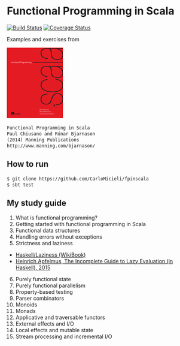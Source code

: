 # Functional Programming in Scala

[![Build Status](https://travis-ci.org/CarloMicieli/fpinscala.svg)](https://travis-ci.org/CarloMicieli/fpinscala)
[![Coverage Status](https://coveralls.io/repos/CarloMicieli/fpinscala/badge.svg)](https://coveralls.io/r/CarloMicieli/fpinscala)

Examples and exercises from

![Cover](img/cover.jpg)
    
    Functional Programming in Scala
    Paul Chiusano and Rúnar Bjarnason
    (2014) Manning Publications
    http://www.manning.com/bjarnason/
    
    

## How to run

```
$ git clone https://github.com/CarloMicieli/fpinscala
$ sbt test
```

## My study guide

1. What is functional programming?
2. Getting started with functional programming in Scala
3. Functional data structures
4. Handling errors without exceptions
5. Strictness and laziness
* [Haskell/Laziness (WikiBook)](http://en.wikibooks.org/wiki/Haskell/Laziness)
* [Heinrich Apfelmus, The Incomplete Guide to Lazy Evaluation (in Haskell), 2015](https://hackhands.com/guide-lazy-evaluation-haskell/)
   
6. Purely functional state
7. Purely functional parallelism
8. Property-based testing
9. Parser combinators
10. Monoids
11. Monads
12. Applicative and traversable functors
13. External effects and I/O
14. Local effects and mutable state
15. Stream processing and incremental I/O
